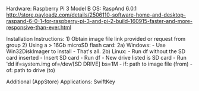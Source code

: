 Hardware: Raspberry Pi 3 Model B
OS: RaspAnd 6.0.1
  http://store.payloadz.com/details/2506110-software-home-and-desktop-raspand-6-0-1-for-raspberry-pi-3-and-pi-2-build-160915-faster-and-more-responsive-than-ever.html

  Installation Instructions:
    1) Obtain image file link provided or request from group
    2) Using a > 16Gb microSD flash card:
      2a) Windows:
       - Use Win32DiskImager to install
         - That's all.
      2b) Linux:
       - Run df without the SD card inserted
       - Insert SD card
       - Run df
        - New drive listed is SD card
       - Run 'dd if=system.img of=/dev/[SD DRIVE] bs=1M
        - if: path to image file (from)
        - of: path to drive (to)
        
Additional (AppStore) Applications:
  SwiftKey
        
